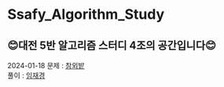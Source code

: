 # Ssafy_Algorithm_Study
## 😊대전 5반 알고리즘 스터디 4조의 공간입니다😊  

2024-01-18
문제 : [참외밭](https://www.acmicpc.net/problem/2477)  
풀이 : [임재경](https://www.acmicpc.net/source/72035647)
